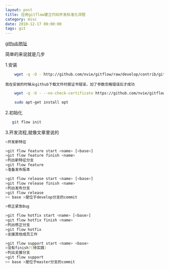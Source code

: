 ```yaml
---
layout: post
title: 应用gitflow建立代码开发标准化流程
category: misc
date: 2010-12-17 00:00:00
tags: git
---
```



[github地址](https://github.com/nvie/gitflow)

简单的来说就是几步

1.安装

```bash
    wget -q -O - http://github.com/nvie/gitflow/raw/develop/contrib/gitflow-installer.sh | sh
```
    我在安装的时候从github下载文件时报证书错误，加了参数忽略错误后才成功

```bash
    wget -q -O - --no-check-certificate https://github.com/nvie/gitflow/raw/develop/contrib/gitflow-installer.sh | sudo sh

    sudo apt-get install opt
```
2.初始化

```bash
   git flow init
```

3.开发流程,就像文章里说的

```bash
>开发新特征

>git flow feature start <name> [<base>]
>git flow feature finish <name>
>列出新特征分支
>git flow feature
>准备发布版本

>git flow release start <name> [<base>]
>git flow release finish <name>
>列出发布分支
>git flow release
>< base >是位于develop分支的commit

>修正紧急Bug

>git flow hotfix start <name> [<base>]
>git flow hotfix finish <name>
>列出修正分支
>git flow hotfix
>支援其他成员工作

>git flow support start <name> <base>
>没有finish?(待实践)
>列出支援分支
>git flow support
>< base >是位于master分支的commit
```
